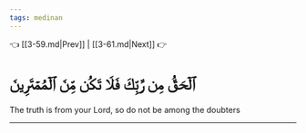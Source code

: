 ```yaml
---
tags: medinan
---
```


👈 [[3-59.md|Prev]] | [[3-61.md|Next]] 👉

# ٱلۡحَقُّ مِن رَّبِّكَ فَلَا تَكُن مِّنَ ٱلۡمُمۡتَرِينَ

The truth is from your Lord, so do not be among the doubters

---

